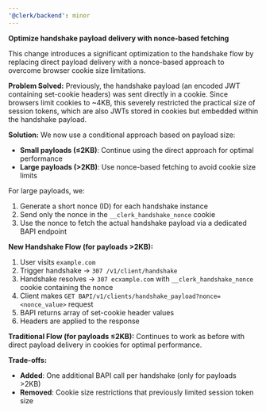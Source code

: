 ```yaml
---
'@clerk/backend': minor
---
```


**Optimize handshake payload delivery with nonce-based fetching**

This change introduces a significant optimization to the handshake flow by replacing direct payload delivery with a nonce-based approach to overcome browser cookie size limitations.

**Problem Solved:**
Previously, the handshake payload (an encoded JWT containing set-cookie headers) was sent directly in a cookie. Since browsers limit cookies to ~4KB, this severely restricted the practical size of session tokens, which are also JWTs stored in cookies but embedded within the handshake payload.

**Solution:**
We now use a conditional approach based on payload size:
- **Small payloads (≤2KB)**: Continue using the direct approach for optimal performance
- **Large payloads (>2KB)**: Use nonce-based fetching to avoid cookie size limits

For large payloads, we:
1. Generate a short nonce (ID) for each handshake instance
2. Send only the nonce in the `__clerk_handshake_nonce` cookie
3. Use the nonce to fetch the actual handshake payload via a dedicated BAPI endpoint

**New Handshake Flow (for payloads >2KB):**
1. User visits `example.com`
2. Trigger handshake → `307 /v1/client/handshake`
3. Handshake resolves → `307 ecxample.com` with `__clerk_handshake_nonce` cookie containing the nonce
4. Client makes `GET BAPI/v1/clients/handshake_payload?nonce=<nonce_value>` request
5. BAPI returns array of set-cookie header values
6. Headers are applied to the response

**Traditional Flow (for payloads ≤2KB):**
Continues to work as before with direct payload delivery in cookies for optimal performance.

**Trade-offs:**
- **Added**: One additional BAPI call per handshake (only for payloads >2KB)
- **Removed**: Cookie size restrictions that previously limited session token size

